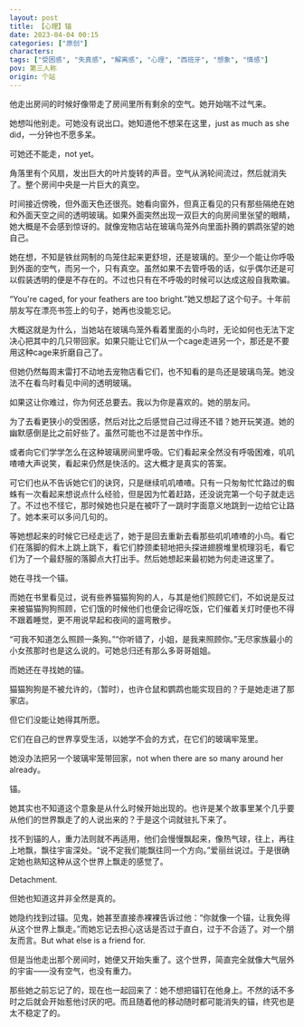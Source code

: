 ```yaml
---
layout: post
title: 【心理】锚
date: 2023-04-04 00:15
categories: ["原创"]
characters: 
tags: ["受困感", "失真感", "解离感", "心理", "西班牙", "想象", "情感"]
pov: 第三人称
origin: 个站
---
```


他走出房间的时候好像带走了房间里所有剩余的空气。她开始喘不过气来。

她想叫他别走。可她没有说出口。她知道他不想呆在这里，just as much as she did，一分钟也不愿多呆。

可她还不能走，not yet。

角落里有个风扇，发出巨大的叶片旋转的声音。空气从涡轮间流过，然后就消失了。整个房间中央是一片巨大的真空。

时间接近傍晚，但外面天色还很亮。她看向窗外，但真正看见的只有那些隔绝在她和外面天空之间的透明玻璃。如果外面突然出现一双巨大的向房间里张望的眼睛，她大概是不会感到惊讶的。就像宠物店站在玻璃鸟笼外向里面扑腾的鹦鹉张望的她自己。

她在想，不知是铁丝网制的鸟笼住起来更舒坦，还是玻璃的。至少一个能让你呼吸到外面的空气，而另一个，只有真空。虽然如果不去管呼吸的话，似乎偶尔还是可以假装透明的便是不存在的。不过也只有在不呼吸的时候可以达成这般自我欺骗。

“You're caged, for your feathers are too bright.”她又想起了这个句子。十年前朋友写在漂亮书签上的句子，她再也没能忘记。

大概这就是为什么，当她站在玻璃鸟笼外看着里面的小鸟时，无论如何也无法下定决心把其中的几只带回家。如果只能让它们从一个cage走进另一个，那还是不要用这种cage来折磨自己了。

但她仍然每周末雷打不动地去宠物店看它们，也不知看的是鸟还是玻璃鸟笼。她没法不在看鸟时看见中间的透明玻璃。

如果这让你难过，你为何还总要去。我以为你是喜欢的。她的朋友问。

为了去看更狭小的受困感，然后对比之后感觉自己过得还不错？她开玩笑道。她的幽默感倒是比之前好些了。虽然可能也不过是苦中作乐。

或者向它们学学怎么在这种玻璃房间里呼吸。它们看起来全然没有呼吸困难，叽叽喳喳大声说笑，看起来仍然是快活的。这大概才是真实的答案。

可它们也从不告诉她它们的诀窍，只是继续叽叽喳喳。只有一只匆匆忙忙路过的蜘蛛有一次看起来想说点什么经验，但是因为忙着赶路，还没说完第一个句子就走远了。不过也不怪它，那时候她也只是在被吓了一跳时字面意义地跳到一边给它让路了。她本来可以多问几句的。

等她想起来的时候它已经走远了，她于是回去重新去看那些叽叽喳喳的小鸟。看它们在落脚的假木上跳上跳下，看它们脖颈柔韧地把头探进翅膀堆里梳理羽毛，看它们为了一个最舒服的落脚点大打出手。然后她想起来最初她为何走进这里了。

她在寻找一个锚。

而她在书里看见过，说有些养猫猫狗狗的人，与其是他们照顾它们，不如说是反过来被猫猫狗狗照顾，它们饿的时候他们也便会记得吃饭，它们催着关灯时便也不得不跟着睡觉，更不用说早起和夜间的遛弯散步。

“可我不知道怎么照顾一条狗。”“你听错了，小姐，是我来照顾你。”无尽家族最小的小女孩那时也是这么说的。可她总归还有那么多哥哥姐姐。

而她还在寻找她的锚。

猫猫狗狗是不被允许的，（暂时），也许仓鼠和鹦鹉也能实现目的？于是她走进了那家店。

但它们没能让她得其所愿。

它们在自己的世界享受生活，以她学不会的方式，在它们的玻璃牢笼里。

她没办法把另一个玻璃牢笼带回家，not when there are so many around her already。

锚。

她其实也不知道这个意象是从什么时候开始出现的。也许是某个故事里某个几乎要从他们的世界飘走了的人说出来的？于是这个词就驻扎下来了。

找不到锚的人，重力法则就不再适用，他们会慢慢飘起来，像热气球，往上，再往上地飘，飘往宇宙深处。“说不定我们能飘往同一个方向。”爱丽丝说过。于是很确定她也熟知这种从这个世界上飘走的感觉了。

Detachment.

但她也知道这并非全然是真的。

她隐约找到过锚。见鬼，她甚至直接赤裸裸告诉过他：“你就像一个锚，让我免得从这个世界上飘走。”而她忘记去担心这话是否过于直白，过于不合适了。对一个朋友而言。But what else is a friend for.

但是当他走出那个房间时，她便又开始失重了。这个世界，简直完全就像大气层外的宇宙——没有空气，也没有重力。

那些她之前忘记了的，现在也一起回来了：她不想把锚钉在他身上。不然的话不多时之后就会开始惹他讨厌的吧。而且随着他的移动随时都可能消失的锚，终究也是太不稳定了的。
